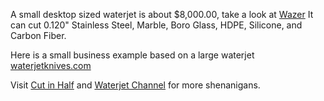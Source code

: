 A small desktop sized waterjet is about $8,000.00, take a look at
[Wazer][1] It can cut 0.120" Stainless Steel, Marble, Boro Glass, HDPE,
Silicone, and Carbon Fiber.

Here is a small business example based on a large waterjet
[waterjetknives.com][2]

Visit [Cut in Half][3] and [Waterjet Channel][4] for more shenanigans.

[1]: https://www.wazer.com/
[2]: https://waterjetknives.com/
[3]: https://www.youtube.com/channel/UCZ9gllpxg63WTW10FcydrHA
[4]: https://www.youtube.com/channel/UCY2--S73K_Ce6uvmN9UXvlw
